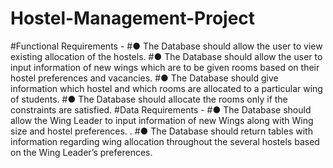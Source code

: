 # Hostel-Management-Project
#Functional Requirements -
#● The Database should allow the user to view existing allocation of the hostels.
#● The Database should allow the user to input information of new wings which are to be given rooms based on their hostel preferences and vacancies.
#● The Database should give information which hostel and which rooms are allocated to a particular wing of students.
#● The Database should allocate the rooms only if the constraints are satisfied.
#Data Requirements -
#● The Database should allow the Wing Leader to input information of new Wings along with Wing size and hostel preferences. .
#● The Database should return tables with information regarding wing allocation throughout the several hostels based on the Wing Leader’s preferences.

